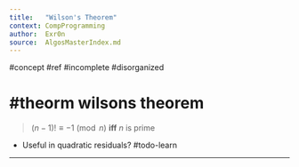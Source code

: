 ```yaml
---
title:   "Wilson's Theorem"
context: CompProgramming
author:  Exr0n
source:  AlgosMasterIndex.md
---
```


#concept
#ref #incomplete #disorganized

# #theorm wilsons theorem
> $(n-1)! \equiv -1 \pmod n$ **iff** $n$ is prime

- Useful in quadratic residuals? #todo-learn 

---
